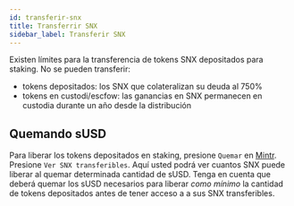```yaml
---
id: transferir-snx
title: Transferrir SNX
sidebar_label: Transferir SNX
---
```


Existen límites para la transferencia de tokens SNX depositados para staking. No se pueden transferir:
- tokens depositados: los SNX que colateralizan su deuda al 750%
- tokens en custodi/escfow: las ganancias en SNX permanecen en custodia durante un año desde la distribución

## Quemando sUSD

Para liberar los tokens depositados en staking, presione `Quemar` en <a href="https://beta.mintr.synthetix.io/" class="link" target="_blank">Mintr</a>. Presione `Ver SNX transferibles`. Aquí usted podrá ver cuantos SNX puede liberar al quemar determinada cantidad de sUSD. Tenga en cuenta que deberá quemar los sUSD necesarios para liberar *como mínimo* la cantidad de tokens depositados antes de tener acceso a a sus SNX transferibles.
